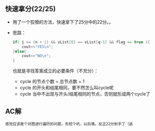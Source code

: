 ##	快速拿分(22/25)

*	用了一个狡猾的方法，快速拿下了25分中的22分。。

*	思路：

	```cpp
	if( j == (n + 1) && vList[0] == vList[q-1] && flag == true ){
		cout<<"YES\n";
	}else{
		cout<<"NO\n";
	}
	```

	也就是寻找答案成立的必要条件（不充分）：
	
	*	cycle 的节点个数 = 总节点数 + 1
	*	cycle 的开头和结尾相同，要不然怎么叫cycle呢
	*	cycle 当中不出现与开头/结尾相同的节点，否则就形成两个cycle了

##	AC解

	感觉应该是个对图进行遍历的问题，先挖个坑，以后填。反正22分到手了（逃